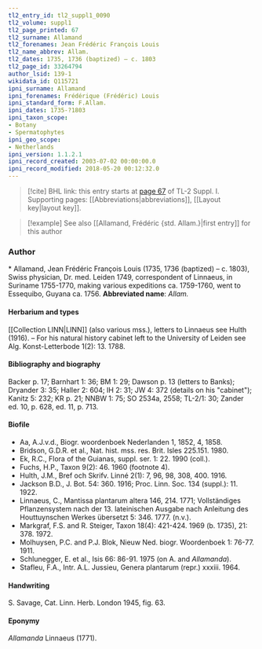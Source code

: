 ```yaml
---
tl2_entry_id: tl2_suppl1_0090
tl2_volume: suppl1
tl2_page_printed: 67
tl2_surname: Allamand
tl2_forenames: Jean Frédéric François Louis
tl2_name_abbrev: Allam.
tl2_dates: 1735, 1736 (baptized) – c. 1803
tl2_page_id: 33264794
author_lsid: 139-1
wikidata_id: Q115721
ipni_surname: Allamand
ipni_forenames: Frédérique (Frédéric) Louis
ipni_standard_form: F.Allam.
ipni_dates: 1735-?1803
ipni_taxon_scope: 
- Botany
- Spermatophytes
ipni_geo_scope: 
- Netherlands
ipni_version: 1.1.2.1
ipni_record_created: 2003-07-02 00:00:00.0
ipni_record_modified: 2018-05-20 00:12:32.0
---
```



> [!cite] BHL link: this entry starts at [page 67](https://www.biodiversitylibrary.org/page/33264794) of TL-2 Suppl. I.
> Supporting pages: [[Abbreviations|abbreviations]], [[Layout key|layout key]].

> [!example] See also [[Allamand, Frédéric {std. Allam.}|first entry]] for this author

### Author

\* Allamand, Jean Frédéric François Louis (1735, 1736 (baptized) – c. 1803), Swiss physician, Dr. med. Leiden 1749, correspondent of Linnaeus, in Suriname 1755-1770, making various expeditions ca. 1759-1760, went to Essequibo, Guyana ca. 1756. 
**Abbreviated name**: *Allam.*

#### Herbarium and types

[[Collection LINN|LINN]] (also various mss.), letters to Linnaeus see Hulth (1916). – For his natural history cabinet left to the University of Leiden see Alg. Konst-Letterbode 1(2): 13. 1788.

#### Bibliography and biography

Backer p. 17; Barnhart 1: 36; BM 1: 29; Dawson p. 13 (letters to Banks); Dryander 3: 35; Haller 2: 604; IH 2: 31; JW 4: 372 (details on his "cabinet"); Kanitz 5: 232; KR p. 21; NNBW 1: 75; SO 2534a, 2558; TL-2/1: 30; Zander ed. 10, p. 628, ed. 11, p. 713.

#### Biofile

- Aa, A.J.v.d., Biogr. woordenboek Nederlanden 1, 1852, 4, 1858.
- Bridson, G.D.R. et al., Nat. hist. mss. res. Brit. Isles 225.151. 1980.
- Ek, R.C., Flora of the Guianas, suppl. ser. 1: 22. 1990 (coll.).
- Fuchs, H.P., Taxon 9(2): 46. 1960 (footnote 4).
- Hulth, J.M., Bref och Skrifv. Linné 2(1): 7, 96, 98, 308, 400. 1916.
- Jackson B.D., J. Bot. 54: 360. 1916; Proc. Linn. Soc. 134 (suppl.): 11. 1922.
- Linnaeus, C., Mantissa plantarum altera 146, 214. 1771; Vollständiges Pflanzensystem nach der 13. lateinischen Ausgabe nach Anleitung des Houttuynschen Werkes übersetzt 5: 346. 1777. (n.v.).
- Markgraf, F.S. and R. Steiger, Taxon 18(4): 421-424. 1969 (b. 1735), 21: 378. 1972.
- Molhuysen, P.C. and P.J. Blok, Nieuw Ned. biogr. Woordenboek 1: 76-77. 1911.
- Schlunegger, E. et al., Isis 66: 86-91. 1975 (on A. and *Allamanda*).
- Stafleu, F.A., Intr. A.L. Jussieu, Genera plantarum (repr.) xxxiii. 1964.

#### Handwriting

S. Savage, Cat. Linn. Herb. London 1945, fig. 63.

#### Eponymy

*Allamanda* Linnaeus (1771).

